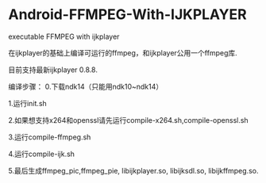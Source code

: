 # Android-FFMPEG-With-IJKPLAYER
executable FFMPEG with ijkplayer

在ijkplayer的基础上编译可运行的ffmpeg，和ijkplayer公用一个ffmpeg库.

目前支持最新ijkplayer 0.8.8.

编译步骤：
0.下载ndk14（只能用ndk10~ndk14）

1.运行init.sh

2.如果想支持x264和openssl请先运行compile-x264.sh,compile-openssl.sh

3.运行compile-ffmpeg.sh

4.运行compile-ijk.sh

5.最后生成ffmpeg_pic,ffmpeg_pie, libijkplayer.so, libijksdl.so, libijkffmpeg.so.
